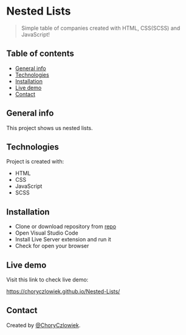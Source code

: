 # Nested Lists
> Simple table of companies created with HTML, CSS(SCSS) and JavaScript!

## Table of contents
* [General info](#general-info)
* [Technologies](#technologies)
* [Installation](#installation)
* [Live demo](#live-demo)
* [Contact](#contact)

## General info
This project shows us nested lists.

## Technologies
Project is created with:

* HTML
* CSS
* JavaScript
* SCSS

## Installation

* Clone or download repository from [repo](https://github.com/ChoryCzlowiek/Nested-Lists.git)
* Open Visual Studio Code
* Install Live Server extension and run it
* Check for open your browser

## Live demo

Visit this link to check live demo:

https://choryczlowiek.github.io/Nested-Lists/

## Contact
Created by [@ChoryCzlowiek](https://github.com/ChoryCzlowiek).
